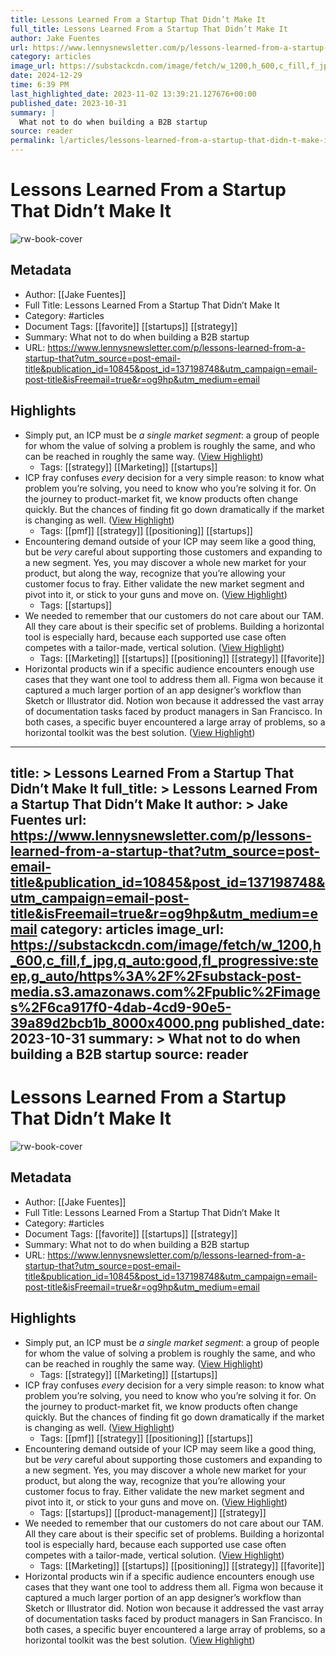 ```yaml
---
title: Lessons Learned From a Startup That Didn’t Make It
full_title: Lessons Learned From a Startup That Didn’t Make It
author: Jake Fuentes
url: https://www.lennysnewsletter.com/p/lessons-learned-from-a-startup-that?utm_source=post-email-title&publication_id=10845&post_id=137198748&utm_campaign=email-post-title&isFreemail=true&r=og9hp&utm_medium=email
category: articles
image_url: https://substackcdn.com/image/fetch/w_1200,h_600,c_fill,f_jpg,q_auto:good,fl_progressive:steep,g_auto/https%3A%2F%2Fsubstack-post-media.s3.amazonaws.com%2Fpublic%2Fimages%2F6ca917f0-4dab-4cd9-90e5-39a89d2bcb1b_8000x4000.png
date: 2024-12-29
time: 6:39 PM
last_highlighted_date: 2023-11-02 13:39:21.127676+00:00
published_date: 2023-10-31
summary: |
  What not to do when building a B2B startup
source: reader
permalink: l/articles/lessons-learned-from-a-startup-that-didn-t-make-it
---
```

# Lessons Learned From a Startup That Didn’t Make It

![rw-book-cover](https://substackcdn.com/image/fetch/w_1200,h_600,c_fill,f_jpg,q_auto:good,fl_progressive:steep,g_auto/https%3A%2F%2Fsubstack-post-media.s3.amazonaws.com%2Fpublic%2Fimages%2F6ca917f0-4dab-4cd9-90e5-39a89d2bcb1b_8000x4000.png)

## Metadata
- Author: [[Jake Fuentes]]
- Full Title: Lessons Learned From a Startup That Didn’t Make It
- Category: #articles
- Document Tags: [[favorite]] [[startups]] [[strategy]] 
- Summary: What not to do when building a B2B startup
- URL: https://www.lennysnewsletter.com/p/lessons-learned-from-a-startup-that?utm_source=post-email-title&publication_id=10845&post_id=137198748&utm_campaign=email-post-title&isFreemail=true&r=og9hp&utm_medium=email

## Highlights
- Simply put, an ICP must be *a single* *market segment*: a group of people for whom the value of solving a problem is roughly the same, and who can be reached in roughly the same way. ([View Highlight](https://read.readwise.io/read/01he841ddvh54qnprm37esp3bh))
    - Tags: [[strategy]] [[Marketing]] [[startups]] 
- ICP fray confuses *every* decision for a very simple reason: to know what problem you’re solving, you need to know who you’re solving it for. On the journey to product-market fit, we know products often change quickly. But the chances of finding fit go down dramatically if the market is changing as well. ([View Highlight](https://read.readwise.io/read/01he842tyeaffvtn8gq56q9wwv))
    - Tags: [[pmf]] [[strategy]] [[positioning]] [[startups]] 
- Encountering demand outside of your ICP may seem like a good thing, but be *very* careful about supporting those customers and expanding to a new segment. Yes, you may discover a whole new market for your product, but along the way, recognize that you’re allowing your customer focus to fray. Either validate the new market segment and pivot into it, or stick to your guns and move on. ([View Highlight](https://read.readwise.io/read/01he8438ksz0mhx009axg4q750))
    - Tags: [[startups]] 
- We needed to remember that our customers do not care about our TAM. All they care about is their specific set of problems. Building a horizontal tool is especially hard, because each supported use case often competes with a tailor-made, vertical solution. ([View Highlight](https://read.readwise.io/read/01he84512qx180jcsynk5sh33b))
    - Tags: [[Marketing]] [[startups]] [[positioning]] [[strategy]] [[favorite]] 
- Horizontal products win if a specific audience encounters enough use cases that they want one tool to address them all. Figma won because it captured a much larger portion of an app designer’s workflow than Sketch or Illustrator did. Notion won because it addressed the vast array of documentation tasks faced by product managers in San Francisco. In both cases, a specific buyer encountered a large array of problems, so a horizontal toolkit was the best solution. ([View Highlight](https://read.readwise.io/read/01he844vjnarzt3z81mwhmnjxw))


---
title: >
  Lessons Learned From a Startup That Didn’t Make It
full_title: >
  Lessons Learned From a Startup That Didn’t Make It
author: >
  Jake Fuentes
url: https://www.lennysnewsletter.com/p/lessons-learned-from-a-startup-that?utm_source=post-email-title&publication_id=10845&post_id=137198748&utm_campaign=email-post-title&isFreemail=true&r=og9hp&utm_medium=email
category: articles
image_url: https://substackcdn.com/image/fetch/w_1200,h_600,c_fill,f_jpg,q_auto:good,fl_progressive:steep,g_auto/https%3A%2F%2Fsubstack-post-media.s3.amazonaws.com%2Fpublic%2Fimages%2F6ca917f0-4dab-4cd9-90e5-39a89d2bcb1b_8000x4000.png
published_date: 2023-10-31
summary: >
  What not to do when building a B2B startup
source: reader
---
# Lessons Learned From a Startup That Didn’t Make It

![rw-book-cover](https://substackcdn.com/image/fetch/w_1200,h_600,c_fill,f_jpg,q_auto:good,fl_progressive:steep,g_auto/https%3A%2F%2Fsubstack-post-media.s3.amazonaws.com%2Fpublic%2Fimages%2F6ca917f0-4dab-4cd9-90e5-39a89d2bcb1b_8000x4000.png)

## Metadata
- Author: [[Jake Fuentes]]
- Full Title: Lessons Learned From a Startup That Didn’t Make It
- Category: #articles
- Document Tags: [[favorite]] [[startups]] [[strategy]] 
- Summary: What not to do when building a B2B startup
- URL: https://www.lennysnewsletter.com/p/lessons-learned-from-a-startup-that?utm_source=post-email-title&publication_id=10845&post_id=137198748&utm_campaign=email-post-title&isFreemail=true&r=og9hp&utm_medium=email

## Highlights
- Simply put, an ICP must be *a single* *market segment*: a group of people for whom the value of solving a problem is roughly the same, and who can be reached in roughly the same way. ([View Highlight](https://read.readwise.io/read/01he841ddvh54qnprm37esp3bh))
    - Tags: [[strategy]] [[Marketing]] [[startups]] 
- ICP fray confuses *every* decision for a very simple reason: to know what problem you’re solving, you need to know who you’re solving it for. On the journey to product-market fit, we know products often change quickly. But the chances of finding fit go down dramatically if the market is changing as well. ([View Highlight](https://read.readwise.io/read/01he842tyeaffvtn8gq56q9wwv))
    - Tags: [[pmf]] [[strategy]] [[positioning]] [[startups]] 
- Encountering demand outside of your ICP may seem like a good thing, but be *very* careful about supporting those customers and expanding to a new segment. Yes, you may discover a whole new market for your product, but along the way, recognize that you’re allowing your customer focus to fray. Either validate the new market segment and pivot into it, or stick to your guns and move on. ([View Highlight](https://read.readwise.io/read/01he8438ksz0mhx009axg4q750))
    - Tags: [[startups]] [[product-management]] [[strategy]] 
- We needed to remember that our customers do not care about our TAM. All they care about is their specific set of problems. Building a horizontal tool is especially hard, because each supported use case often competes with a tailor-made, vertical solution. ([View Highlight](https://read.readwise.io/read/01he84512qx180jcsynk5sh33b))
    - Tags: [[Marketing]] [[startups]] [[positioning]] [[strategy]] [[favorite]] 
- Horizontal products win if a specific audience encounters enough use cases that they want one tool to address them all. Figma won because it captured a much larger portion of an app designer’s workflow than Sketch or Illustrator did. Notion won because it addressed the vast array of documentation tasks faced by product managers in San Francisco. In both cases, a specific buyer encountered a large array of problems, so a horizontal toolkit was the best solution. ([View Highlight](https://read.readwise.io/read/01he844vjnarzt3z81mwhmnjxw))


